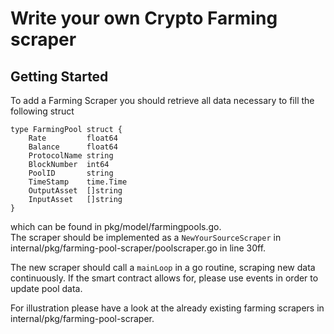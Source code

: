 # Write your own Crypto Farming scraper

## Getting Started

To add a Farming Scraper you should retrieve all data necessary to fill the following struct

```text
type FarmingPool struct {
	Rate         float64
	Balance      float64
	ProtocolName string
	BlockNumber  int64
	PoolID       string
	TimeStamp    time.Time
	OutputAsset  []string
	InputAsset   []string
}

```

which can be found in pkg/model/farmingpools.go.  
The scraper should be implemented as a `NewYourSourceScraper` in internal/pkg/farming-pool-scraper/poolscraper.go in line 30ff.

The new scraper should call a `mainLoop` in a go routine, scraping new data continuously. If the smart contract allows for, please use events in order to update pool data.

For illustration please have a look at the already existing farming scrapers in internal/pkg/farming-pool-scraper.

